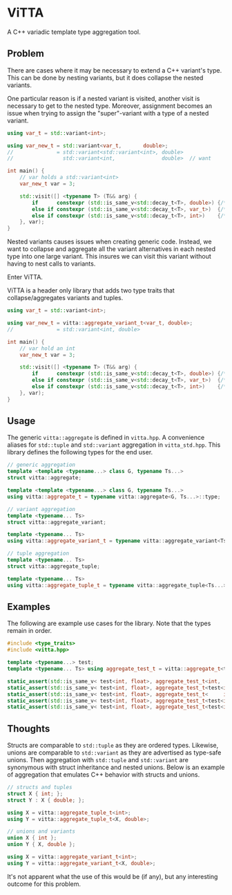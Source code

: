 # ViTTA

A C++ variadic template type aggregation tool.

## Problem

There are cases where it may be necessary to extend a C++ variant's type.
This can be done by nesting variants, but it does collapse the nested variants.

One particular reason is if a nested variant is visited, another visit is necessary to get to the nested type.
Moreover, assignment becomes an issue when trying to assign the "super"-variant with a type of a nested variant.

```c++
using var_t = std::variant<int>;

using var_new_t = std::variant<var_t,       double>;
//              = std::variant<std::variant<int>, double>
//                std::variant<int,               double>  // want

int main() {
    // var holds a std::variant<int>
    var_new_t var = 3;

    std::visit([] <typename T> (T&& arg) {
        if      constexpr (std::is_same_v<std::decay_t<T>, double>) {/*...*/}
        else if constexpr (std::is_same_v<std::decay_t<T>, var_t>)  {/*...*/}
        else if constexpr (std::is_same_v<std::decay_t<T>, int>)    {/*...*/} // unused
    }, var);
}
```

Nested variants causes issues when creating generic code.
Instead, we want to collapse and aggregate all the variant alternatives in each nested type into one large variant.
This insures we can visit this variant without having to nest calls to variants.

Enter ViTTA.

ViTTA is a header only library that adds two type traits that collapse/aggregates variants and tuples.

```c++
using var_t = std::variant<int>;

using var_new_t = vitta::aggregate_variant_t<var_t, double>;
//              = std::variant<int, double>

int main() {
    // var hold an int
    var_new_t var = 3;

    std::visit([] <typename T> (T&& arg) {
        if      constexpr (std::is_same_v<std::decay_t<T>, double>) {/*...*/}
        else if constexpr (std::is_same_v<std::decay_t<T>, var_t>)  {/*...*/} // unused
        else if constexpr (std::is_same_v<std::decay_t<T>, int>)    {/*...*/}
    }, var);
}
```

## Usage

The generic `vitta::aggregate` is defined in `vitta.hpp`.
A convenience aliases for `std::tuple` and `std::variant` aggregation in `vitta_std.hpp`.
This library defines the following types for the end user.

```c++
// generic aggregation
template <template <typename...> class G, typename Ts...>
struct vitta::aggregate;

template <template <typename...> class G, typename Ts...>
using vitta::aggregate_t = typename vitta::aggregate<G, Ts...>::type;

// variant aggregation
template <typename... Ts>
struct vitta::aggregate_variant;

template <typename... Ts>
using vitta::aggregate_variant_t = typename vitta::aggregate_variant<Ts...>::type;

// tuple aggregation
template <typename... Ts>
struct vitta::aggregate_tuple;

template <typename... Ts>
using vitta::aggregate_tuple_t = typename vitta::aggregate_tuple<Ts...>::type;
```

## Examples

The following are example use cases for the library.
Note that the types remain in order.

```c++
#include <type_traits>
#include <vitta.hpp>

template <typename...> test;
template <typename... Ts> using aggregate_test_t = vitta::aggregate_t<test, Ts...>;

static_assert(std::is_same_v< test<int, float>, aggregate_test_t<int,            float > >);
static_assert(std::is_same_v< test<int, float>, aggregate_test_t<test<int>,      float > >);
static_assert(std::is_same_v< test<int, float>, aggregate_test_t<     int,  test<float>> >);
static_assert(std::is_same_v< test<int, float>, aggregate_test_t<test<int>, test<float>> >);
static_assert(std::is_same_v< test<int, float>, aggregate_test_t<test<int,       float>> >);
```

## Thoughts

Structs are comparable to `std::tuple` as they are ordered types.
Likewise, unions are comparable to `std::variant` as they are advertised as type-safe unions.
Then aggregation with `std::tuple` and `std::variant` are synonymous with struct inheritance and nested unions.
Below is an example of aggregation that emulates C++ behavior with structs and unions.

```c++
// structs and tuples
struct X { int; };
struct Y : X { double; };

using X = vitta::aggregate_tuple_t<int>;
using Y = vitta::aggregate_tuple_t<X, double>;

// unions and variants
union X { int };
union Y { X, double };

using X = vitta::aggregate_variant_t<int>;
using Y = vitta::aggregate_variant_t<X, double>;
```

It's not apparent what the use of this would be (if any), but any interesting outcome for this problem.
